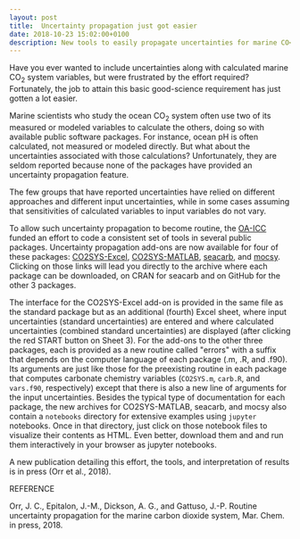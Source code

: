 ```yaml
---
layout: post
title:  Uncertainty propagation just got easier
date: 2018-10-23 15:02:00+0100
description: New tools to easily propagate uncertainties for marine CO<sub>2</sub> system
---
```


Have you ever wanted to include uncertainties along with calculated
marine CO<sub>2</sub> system variables, but were frustrated by the
effort required? Fortunately, the job to attain this basic good-science
requirement has just gotten a lot easier.

Marine scientists who study the ocean CO<sub>2</sub> system often use
two of its measured or modeled variables to calculate the others,
doing so with available public software packages. For instance, ocean
pH is often calculated, not measured or modeled directly. But what
about the uncertainties associated with those calculations?
Unfortunately, they are seldom reported because none of the packages
have provided an uncertainty propagation feature.

The few groups that have reported uncertainties have relied on
different approaches and different input uncertainties, while in some
cases assuming that sensitivities of calculated variables to input
variables do not vary.

To allow such uncertainty propagation to become routine, the
[OA-ICC](https://www.iaea.org/services/oa-icc) funded an effort to
code a consistent set of tools in several public packages.
Uncertainty propagation add-ons are now available for four of these
packages: [CO2SYS-Excel](https://github.com/jamesorr/CO2SYS-Excel),
[CO2SYS-MATLAB](https://github.com/jamesorr/CO2SYS-MATLAB),
[seacarb](http://CRAN.R-project.org/package=seacarb), and
[mocsy](https://github.com/jamesorr/mocsy).  Clicking on those links
will lead you directly to the archive where each package can be
downloaded, on CRAN for seacarb and on GitHub for the other 3
packages.

The interface for the CO2SYS-Excel add-on is provided in the same file
as the standard package but as an additional (fourth) Excel sheet,
where input uncertainties (standard uncertainties) are entered and
where calculated uncertainties (combined standard uncertainties) are
displayed (after clicking the red START button on Sheet 3). For the
add-ons to the other three packages, each is provided as a new routine
called "errors" with a suffix that depends on the computer language of
each package (.m, .R, and .f90). Its arguments are just like those for
the preexisting routine in each package that computes carbonate
chemistry variables (`CO2SYS.m`, `carb.R`, and `vars.f90`,
respectively) except that there is also a new line of arguments for
the input uncertainties.  Besides the typical type of documentation
for each package, the new archives for CO2SYS-MATLAB, seacarb, and
mocsy also contain a `notebooks` directory for extensive examples
using `jupyter` notebooks.  Once in that directory, just click on
those notebook files to visualize their contents as HTML. Even better,
download them and and run them interactively in your browser as jupyter
notebooks.

A new publication detailing this effort, the tools, and interpretation
of results is in press (Orr et al., 2018).


REFERENCE

 Orr, J. C., Epitalon, J.-M., Dickson, A. G., and Gattuso, J.-P. Routine uncertainty propagation for the marine carbon dioxide system, Mar. Chem. in press, 2018. 
